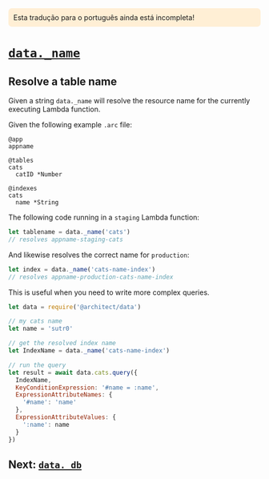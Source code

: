 <div style=background:papayawhip;padding:10px;border-radius:7px;>Esta tradução para o português ainda está incompleta!</div>

# <a id=data.name href=#data.name>`data._name`</a>

## Resolve a table name

Given a string `data._name` will resolve the resource name for the currently executing Lambda function.

Given the following example `.arc` file:

```.arc
@app
appname

@tables
cats
  catID *Number

@indexes
cats
  name *String
```

The following code running in a `staging` Lambda function:

```javascript
let tablename = data._name('cats')
// resolves appname-staging-cats
```

And likewise resolves the correct name for `production`:

```javascript
let index = data._name('cats-name-index')
// resolves appname-production-cats-name-index
```

This is useful when you need to write more complex queries.

```javascript
let data = require('@architect/data')

// my cats name
let name = 'sutr0'

// get the resolved index name
let IndexName = data._name('cats-name-index')

// run the query
let result = await data.cats.query({
  IndexName, 
  KeyConditionExpression: '#name = :name',
  ExpressionAttributeNames: {
    '#name': 'name' 
  },
  ExpressionAttributeValues: {
    ':name': name
  }
})
```

## Next: [`data._db`](/reference/data-db)
